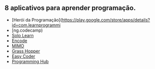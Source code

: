 ## 8 aplicativos para aprender programação.

- [Herói da Programação](https://play.google.com/store/apps/details?id=com.learnprogrammi
- [ng.codecamp)
- [Solo Learn](https://www.sololearn.com/home)
- [Encode](https://play.google.com/store/apps/details?id=com.upskew.encode)
- [MIMO](https://getmimo.com)
- [Grass Hopper](https://grasshopper.app)
- [Easy Coder](http://www.easycoder.io)
- [Programming Hub](https://programminghub.io)
